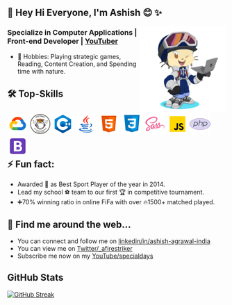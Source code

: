 <!-- COMMENTED
**Afirestriker/Afirestriker** is a ✨ _special_ ✨ repository because its `README.md` (this file) appears on your GitHub profile.
-->

## 👋 Hey Hi Everyone, I'm Ashish 😊 ✨

<img align="right" width="200" height="200" src="./Images/Octacat-img1.png?raw=true"></a>

### Specialize in Computer Applications | Front-end Developer | <a href="https://www.youtube.com/specialdays">YouTuber</a>

- 🔭 Hobbies: Playing strategic games, Reading, Content Creation, and Spending time with nature.
<!-- - 🌱 Learning MERN Stack... -->

<!--
- 📫 How to reach me: ...
- 😄 Pronouns: ...
-->

## 🛠 Top-Skills
<div style="float:left;"> 
  <img src="./Icons/google_cloud_48x48.png" alt="Google_Cloud" title="Google Cloud">
  <a href="https://badgr.com/public/assertions/9yWH06MVTkqu6AtITDiXEQ" target="_blank"><img src="./Icons/postman_student_expert_badge_48x48.png" alt="Postman Student Expert" title="Postman Student Expert"></a>
  <img src="./Icons/cpp_48x48.png" alt="CPP" title="C++">
  <img src="./Icons/Java-icon.png" alt="Java" title="Java">
  <img src="./Icons/HTML_48x48.png" alt="HTML5" title="HTML5">
  <img src="./Icons/CSS-icon.png" alt="CSS3" title="CSS3">
  <img src="./Icons/SASS_48x48.png" alt="SASS" title="SASS">
  <img src="./Icons/JavaScript-48x48.png" alt="JavaScript" title="JavaScript">
  <img src="./Icons/PHP_48x48.png" alt="PHP" title="PHP">
  <img src="./Icons/Bootstrap-48x48.png" alt="BootStrap" title="Bootstrap">
</div>

<!-- ## ✍️ Blog -->

## ⚡️ Fun fact:
- Awarded 🥇 as Best Sport Player of the year in 2014.
- Lead my school ⚽ team to our first 🏆 in competitive tournament.
- ➕70% winning ratio in online FiFa with over 🔥1500+ matched played.

## 🔗 Find me around the web...
- You can connect and follow me on <a href="https://linkedin.com/in/ashish-agrawal-india">linkedin/in/ashish-agrawal-india</a>
- You can view me on <a href="https://twitter.com/_afirestriker">Twitter/_afirestriker</a>
- Subscribe me now on my <a href="https://www.youtube.com/c/SpecialDays">YouTube/specialdays</a>

<!-- COMMENTED -->

## GitHub Stats
<!--  https://github.com/anuraghazra/github-readme-stats/blob/master/themes/README.md   -->
<!-- [![Afirestriker GitHub stats](https://github-readme-stats.vercel.app/api?username=Afirestriker&show_icons=true&theme=dark)] -->

<!--  https://github-readme-streak-stats.herokuapp.com/demo/  -->
[![GitHub Streak](https://github-readme-streak-stats.herokuapp.com?user=Afirestriker&theme=github-dark&hide_border=true&date_format=M%20j%5B%2C%20Y%5D)](https://git.io/streak-stats)
 
